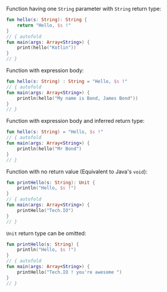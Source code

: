 Function having one `String` parameter with `String` return type:

``` kotlin runnable
fun hello(s: String): String {
    return "Hello, $s !"
}
// { autofold
fun main(args: Array<String>) {
    print(hello("Kotlin"))
}
// }
```

Function with expression body:

``` kotlin runnable
fun hello(s: String) : String = "Hello, $s !"
// { autofold
fun main(args: Array<String>) {
    println(hello("My name is Bond, James Bond"))
}
// }
```

Function with expression body and inferred return type:

``` kotlin runnable
fun hello(s: String) = "Hello, $s !"
// { autofold
fun main(args: Array<String>) {
    println(hello("Mr Bond")
}
// }
```

Function with no return value (Equivalent to Java's `void`):

``` kotlin runnable
fun printHello(s: String): Unit {
    println("Hello, $s !")
}
// { autofold
fun main(args: Array<String>) {
    printHello("Tech.IO")
}
// }
```

`Unit` return type can be omitted:

``` kotlin runnable
fun printHello(s: String) {
    println("Hello, $s !")
}
// { autofold
fun main(args: Array<String>) {
    printHello("Tech.IO ! you're awesome ")
}
// }
```